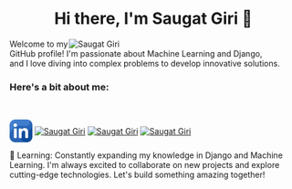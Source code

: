 
<h1 id="header" align="center">Hi there, I'm Saugat Giri 👋</h1>
<img width="400" align = "right" src="https://media3.giphy.com/media/v1.Y2lkPTc5MGI3NjExMGJyY3k2amZvcTgzMHM0MHB3ZGZ4ZzV1dGNsZTJ3ejc3em55cjFjZyZlcD12MV9pbnRlcm5hbF9naWZfYnlfaWQmY3Q9Zw/Y4ak9Ki2GZCbJxAnJD/giphy.webp" alt="Saugat Giri" /> 
Welcome to my GitHub profile! I'm passionate about Machine Learning and Django,<br> and I love diving into complex problems to develop innovative solutions.<br>

<h3 align="left">Here's a bit about me:</h3>

<br>

<p align="left">
<a href="www.linkedin.com/in/saugat-giri-a46299281" target="blank"><img align="center" src="linkedin.png" alt="Saugat Giri" height="40" width="40" /></a>
<a href="https://www.instagram.com/saugat_giri0/" target="blank"><img align="center" src="https://raw.githubusercontent.com/rahuldkjain/github-profile-readme-generator/master/src/images/icons/Social/instagram.svg" alt="Saugat Giri" height="30" width="40" /></a>
<a href="https://www.hackerrank.com/profile/saugatgiri1070" target="blank"><img align="center" src="https://raw.githubusercontent.com/rahuldkjain/github-profile-readme-generator/master/src/images/icons/Social/hackerrank.svg" alt="Saugat Giri" height="30" width="40" /></a>
<a href="https://leetcode.com/u/saugat1070/" target="blank"><img align="center" src="https://raw.githubusercontent.com/rahuldkjain/github-profile-readme-generator/master/src/images/icons/Social/leet-code.svg" alt="Saugat Giri" height="30" width="40" /></a>
</p>
🌱 Learning: Constantly expanding my knowledge in Django and Machine Learning.
I'm always excited to collaborate on new projects and explore cutting-edge technologies. Let's build something amazing together!

